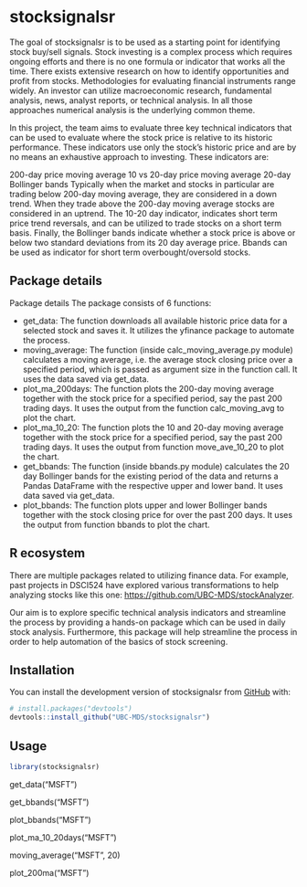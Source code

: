 
<!-- README.md is generated from README.Rmd. Please edit that file -->

# stocksignalsr

<!-- badges: start -->
<!-- badges: end -->

The goal of stocksignalsr is to be used as a starting point for
identifying stock buy/sell signals. Stock investing is a complex process
which requires ongoing efforts and there is no one formula or indicator
that works all the time. There exists extensive research on how to
identify opportunities and profit from stocks. Methodologies for
evaluating financial instruments range widely. An investor can utilize
macroeconomic research, fundamental analysis, news, analyst reports, or
technical analysis. In all those approaches numerical analysis is the
underlying common theme.

In this project, the team aims to evaluate three key technical
indicators that can be used to evaluate where the stock price is
relative to its historic performance. These indicators use only the
stock’s historic price and are by no means an exhaustive approach to
investing. These indicators are:

200-day price moving average 10 vs 20-day price moving average 20-day
Bollinger bands Typically when the market and stocks in particular are
trading below 200-day moving average, they are considered in a down
trend. When they trade above the 200-day moving average stocks are
considered in an uptrend. The 10-20 day indicator, indicates short term
price trend reversals, and can be utilized to trade stocks on a short
term basis. Finally, the Bollinger bands indicate whether a stock price
is above or below two standard deviations from its 20 day average price.
Bbands can be used as indicator for short term overbought/oversold
stocks.

## Package details

Package details The package consists of 6 functions:

-   get_data: The function downloads all available historic price data
    for a selected stock and saves it. It utilizes the yfinance 
    package to automate the process.
-   moving_average: The function (inside calc_moving_average.py module)
    calculates a moving average, i.e. the average stock closing price
    over a specified period, which is passed as argument size in the
    function call. It uses the data saved via get_data.
-   plot_ma_200days: The function plots the 200-day moving average
    together with the stock price for a specified period, say the past
    200 trading days. It uses the output from the function
    calc_moving_avg to plot the chart.
-   plot_ma_10_20: The function plots the 10 and 20-day moving average
    together with the stock price for a specified period, say the past
    200 trading days. It uses the output from function move_ave_10_20 to
    plot the chart.
-   get_bbands: The function (inside bbands.py module) calculates the 20
    day Bollinger bands for the existing period of the data and returns
    a Pandas DataFrame with the respective upper and lower band. It uses
    data saved via get_data.
-   plot_bbands: The function plots upper and lower Bollinger bands
    together with the stock closing price for over the past 200 days. It
    uses the output from function bbands to plot the chart.

## R ecosystem

There are multiple packages related to utilizing finance data. For
example, past projects in DSCI524 have explored various transformations
to help analyzing stocks like this one:
<https://github.com/UBC-MDS/stockAnalyzer>.

Our aim is to explore specific technical analysis indicators and
streamline the process by providing a hands-on package which can be used
in daily stock analysis. Furthermore, this package will help streamline
the process in order to help automation of the basics of stock
screening.

## Installation

You can install the development version of stocksignalsr from
[GitHub](https://github.com/) with:

``` r
# install.packages("devtools")
devtools::install_github("UBC-MDS/stocksignalsr")
```

## Usage

``` r
library(stocksignalsr)
```

get_data(“MSFT”)

get_bbands(“MSFT”)

plot_bbands(“MSFT”)

plot_ma_10_20days(“MSFT”)

moving_average(“MSFT”, 20)

plot_200ma(“MSFT”)
